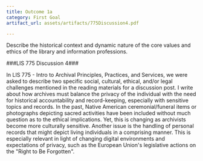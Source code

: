 ```yaml
---
title: Outcome 1a
category: First Goal
artifact_url: assets/artifacts/775Discussion4.pdf

---
```

Describe the historical context and dynamic nature of the core values and ethics of the library and information professions.

###LIS 775 Discussion 4###

In LIS 775 - Intro to Archival Principles, Practices, and Services, we were asked to describe two specific social, cultural, ethical, and/or legal challenges mentioned in the reading materials for a discussion post. I write about how archives must balance the privacy of the individual with the need for historical accountability and record-keeping, especially with sensitive topics and records. In the past, Native American ceremonial/funeral items or photographs depicting sacred activities have been included without much question as to the ethical implications. Yet, this is changing as archivists become more culturally sensitive. Another issue is the handling of personal records that might depict living individuals in a comprising manner. This is especially relevant in light of changing digital environments and expectations of privacy, such as the European Union's legislative actions on the "Right to Be Forgotten".
